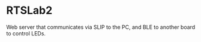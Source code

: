 # RTSLab2
Web server that communicates via SLIP to the PC, and BLE to another board to control LEDs.
